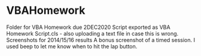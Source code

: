 # VBAHomework
Folder for VBA Homework due 2DEC2020
Script exported as VBA Homework Script.cls - also uploading a text file in case this is wrong.
Screenshots for 2014/15/16 results
A bonus screenshot of a timed session. I used  beep to let me know when to hit the lap button.
